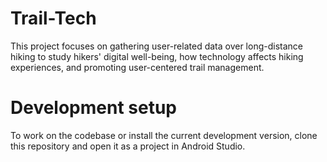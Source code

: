 # Trail-Tech
This project focuses on gathering user-related data over long-distance hiking to study hikers' digital well-being, how technology affects hiking experiences, and promoting user-centered trail management.


# Development setup
To work on the codebase or install the current development version, clone this repository and open it as a project in Android Studio.
